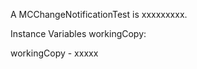 A MCChangeNotificationTest is xxxxxxxxx.Instance Variables	workingCopy:		<Object>workingCopy	- xxxxx